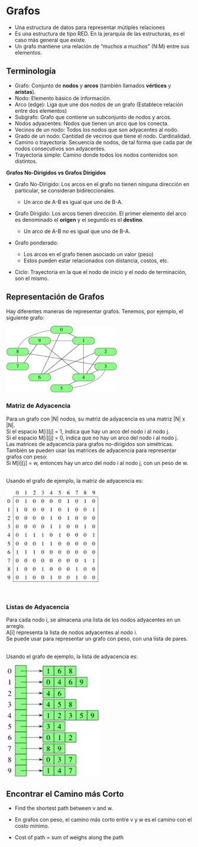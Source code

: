 # Grafos
- Una estructura de datos para representar mútiples relaciones
- Es una estructura de tipo RED. En la jerarquía de las estructuras, es el caso más general que existe. 
- Un grafo mantiene una relación de “muchos a muchos” (N:M) entre sus elementos. 

## Terminología 
- Grafo: Conjunto de <b>nodos</b> y <b>arcos</b> (también llamados <b>vértices</b> y <b>aristas</b>).
- Nodo: Elemento básico de información. 
- Arco (edge): Liga que une dos nodos de un grafo (Establece relación entre dos elementos)
- Subgrafo: Grafo que contiene un subconjunto de nodos y arcos. 
- Nodos adyacentes: Nodos que tienen un arco que los conecta. 
- Vecinos de un nodo: Todos los nodos que son adyacentes al nodo. 
- Grado de un nodo: Cantidad de vecinos que tiene el nodo. Cardinalidad.
- Camino o trayectoria: Secuencia de nodos, de tal forma que cada par de nodos consecutivos son adyacentes.
- Trayectoria simple: Camino donde todos los nodos contenidos son distintos. 

<b>Grafos No-Dirigidos vs Grafos Dirigidos</b>
- Grafo No-Dirigido: Los arcos en el grafo no tienen ninguna dirección en particular, se consideran bidireccionales. 
    - Un arco de A-B es igual que uno de B-A.
- Grafo Dirigido: Los arcos tienen dirección. El primer elemento del arco es denominado el <b>origen</b> y el segundo es el <b>destino</b>.
    - Un arco de A-B no es igual que uno de B-A.

- Grafo ponderado: 
    - Los arcos en el grafo tienen asociado un valor (peso) 
    - Estos pueden estar relacionados con distancia, costos, etc. 

- Ciclo: Trayectoria en la que el nodo de inicio y el nodo de terminación, son el mismo. 

## Representación de Grafos
Hay diferentes maneras de representar grafos. 
Tenemos, por ejemplo, el siguiente grafo: 
<p>
  <img src="example-graph.png" width="300" title="Grafo Ejemplo">
</p>

### Matriz de Adyacencia 
Para un grafo con |N| nodos, su matriz de adyacencia es una matriz |N| x |N|. <br>
Si el espacio M[i][j] = 1, indica que hay un arco del nodo i al nodo j. <br>
Si el espacio M[i][j] = 0, indica que no hay un arco del nodo i al nodo j. <br>
Las matrices de adyacencia para grafos no-dirigidos son simétricas. <br>
También se pueden usar las matrices de adyacencia para representar grafos con peso: <br>
Si M[i][j] = w, entonces hay un arco del nodo i al nodo j, con un peso de w. 

<br>
Usando el grafo de ejemplo, la matriz de adyacencia es: 
<p>
  <img src="matrix.png" width="250" title="Matriz Ejemplo">
</p>
<br>

### Listas de Adyacencia
Para cada nodo i, se almacena una lista de los nodos adyacentes en un arreglo.
<br>
A[i] representa la lista de nodos adyacentes al nodo i. 
<br>
Se puede usar para representar un grafo con peso, con una lista de pares. 

<br>
Usando el grafo de ejemplo, la lista de adyacencia es: 
<p>
  <img src="adjacencylist.png" width="250" title="Lista Ejemplo">
</p>

## Encontrar el Camino más Corto
- Find the shortest path between v and w.

- En grafos con peso, el camino más corto entre v y w es el camino con el costo mínimo. 
- Cost of path = sum of weighs along the path